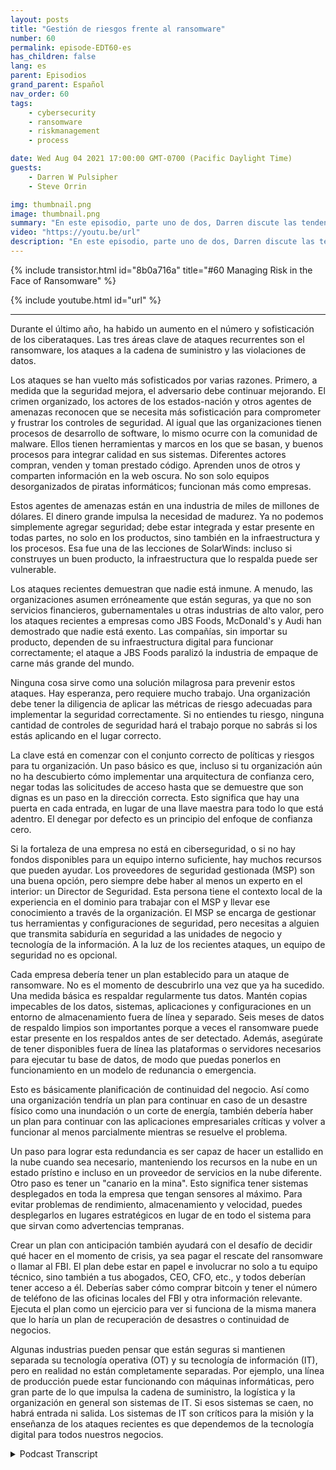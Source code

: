 ```yaml
---
layout: posts
title: "Gestión de riesgos frente al ransomware"
number: 60
permalink: episode-EDT60-es
has_children: false
lang: es
parent: Episodios
grand_parent: Español
nav_order: 60
tags:
    - cybersecurity
    - ransomware
    - riskmanagement
    - process

date: Wed Aug 04 2021 17:00:00 GMT-0700 (Pacific Daylight Time)
guests:
    - Darren W Pulsipher
    - Steve Orrin

img: thumbnail.png
image: thumbnail.png
summary: "En este episodio, parte uno de dos, Darren discute las tendencias de seguridad con el frecuente invitado Steve Orrin, CTO de Intel, Federal. Durante el último año, ha habido un aumento en el número y sofisticación de los ciberataques. Las tres áreas clave de ataques recurrentes son el ransomware, los ataques a la cadena de suministro y las violaciones de datos."
video: "https://youtu.be/url"
description: "En este episodio, parte uno de dos, Darren discute las tendencias de seguridad con el frecuente invitado Steve Orrin, CTO de Intel, Federal. Durante el último año, ha habido un aumento en el número y sofisticación de los ciberataques. Las tres áreas clave de ataques recurrentes son el ransomware, los ataques a la cadena de suministro y las violaciones de datos."
---
```


<div>
{% include transistor.html id="8b0a716a" title="#60 Managing Risk in the Face of Ransomware" %}

{% include youtube.html id="url" %}
</div>

---

Durante el último año, ha habido un aumento en el número y sofisticación de los ciberataques. Las tres áreas clave de ataques recurrentes son el ransomware, los ataques a la cadena de suministro y las violaciones de datos.

Los ataques se han vuelto más sofisticados por varias razones. Primero, a medida que la seguridad mejora, el adversario debe continuar mejorando. El crimen organizado, los actores de los estados-nación y otros agentes de amenazas reconocen que se necesita más sofisticación para comprometer y frustrar los controles de seguridad. Al igual que las organizaciones tienen procesos de desarrollo de software, lo mismo ocurre con la comunidad de malware. Ellos tienen herramientas y marcos en los que se basan, y buenos procesos para integrar calidad en sus sistemas. Diferentes actores compran, venden y toman prestado código. Aprenden unos de otros y comparten información en la web oscura. No son solo equipos desorganizados de piratas informáticos; funcionan más como empresas.

Estos agentes de amenazas están en una industria de miles de millones de dólares. El dinero grande impulsa la necesidad de madurez. Ya no podemos simplemente agregar seguridad; debe estar integrada y estar presente en todas partes, no solo en los productos, sino también en la infraestructura y los procesos. Esa fue una de las lecciones de SolarWinds: incluso si construyes un buen producto, la infraestructura que lo respalda puede ser vulnerable.

Los ataques recientes demuestran que nadie está inmune. A menudo, las organizaciones asumen erróneamente que están seguras, ya que no son servicios financieros, gubernamentales u otras industrias de alto valor, pero los ataques recientes a empresas como JBS Foods, McDonald's y Audi han demostrado que nadie está exento. Las compañías, sin importar su producto, dependen de su infraestructura digital para funcionar correctamente; el ataque a JBS Foods paralizó la industria de empaque de carne más grande del mundo.

Ninguna cosa sirve como una solución milagrosa para prevenir estos ataques. Hay esperanza, pero requiere mucho trabajo. Una organización debe tener la diligencia de aplicar las métricas de riesgo adecuadas para implementar la seguridad correctamente. Si no entiendes tu riesgo, ninguna cantidad de controles de seguridad hará el trabajo porque no sabrás si los estás aplicando en el lugar correcto.

La clave está en comenzar con el conjunto correcto de políticas y riesgos para tu organización. Un paso básico es que, incluso si tu organización aún no ha descubierto cómo implementar una arquitectura de confianza cero, negar todas las solicitudes de acceso hasta que se demuestre que son dignas es un paso en la dirección correcta. Esto significa que hay una puerta en cada entrada, en lugar de una llave maestra para todo lo que está adentro. El denegar por defecto es un principio del enfoque de confianza cero.

Si la fortaleza de una empresa no está en ciberseguridad, o si no hay fondos disponibles para un equipo interno suficiente, hay muchos recursos que pueden ayudar. Los proveedores de seguridad gestionada (MSP) son una buena opción, pero siempre debe haber al menos un experto en el interior: un Director de Seguridad. Esta persona tiene el contexto local de la experiencia en el dominio para trabajar con el MSP y llevar ese conocimiento a través de la organización. El MSP se encarga de gestionar tus herramientas y configuraciones de seguridad, pero necesitas a alguien que transmita sabiduría en seguridad a las unidades de negocio y tecnología de la información. A la luz de los recientes ataques, un equipo de seguridad no es opcional.

Cada empresa debería tener un plan establecido para un ataque de ransomware. No es el momento de descubrirlo una vez que ya ha sucedido. Una medida básica es respaldar regularmente tus datos. Mantén copias impecables de los datos, sistemas, aplicaciones y configuraciones en un entorno de almacenamiento fuera de línea y separado. Seis meses de datos de respaldo limpios son importantes porque a veces el ransomware puede estar presente en los respaldos antes de ser detectado. Además, asegúrate de tener disponibles fuera de línea las plataformas o servidores necesarios para ejecutar tu base de datos, de modo que puedas ponerlos en funcionamiento en un modelo de redunancia o emergencia.

Esto es básicamente planificación de continuidad del negocio. Así como una organización tendría un plan para continuar en caso de un desastre físico como una inundación o un corte de energía, también debería haber un plan para continuar con las aplicaciones empresariales críticas y volver a funcionar al menos parcialmente mientras se resuelve el problema.

Un paso para lograr esta redundancia es ser capaz de hacer un estallido en la nube cuando sea necesario, manteniendo los recursos en la nube en un estado prístino e incluso en un proveedor de servicios en la nube diferente. Otro paso es tener un "canario en la mina". Esto significa tener sistemas desplegados en toda la empresa que tengan sensores al máximo. Para evitar problemas de rendimiento, almacenamiento y velocidad, puedes desplegarlos en lugares estratégicos en lugar de en todo el sistema para que sirvan como advertencias tempranas.

Crear un plan con anticipación también ayudará con el desafío de decidir qué hacer en el momento de crisis, ya sea pagar el rescate del ransomware o llamar al FBI. El plan debe estar en papel e involucrar no solo a tu equipo técnico, sino también a tus abogados, CEO, CFO, etc., y todos deberían tener acceso a él. Deberías saber cómo comprar bitcoin y tener el número de teléfono de las oficinas locales del FBI y otra información relevante. Ejecuta el plan como un ejercicio para ver si funciona de la misma manera que lo haría un plan de recuperación de desastres o continuidad de negocios.

Algunas industrias pueden pensar que están seguras si mantienen separada su tecnología operativa (OT) y su tecnología de información (IT), pero en realidad no están completamente separadas. Por ejemplo, una línea de producción puede estar funcionando con máquinas informáticas, pero gran parte de lo que impulsa la cadena de suministro, la logística y la organización en general son sistemas de IT. Si esos sistemas se caen, no habrá entrada ni salida. Los sistemas de IT son críticos para la misión y la enseñanza de los ataques recientes es que dependemos de la tecnología digital para todos nuestros negocios.



<details>
<summary> Podcast Transcript </summary>

<p></p>

</details>
